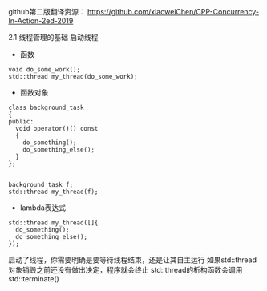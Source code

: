 github第二版翻译资源：
https://github.com/xiaoweiChen/CPP-Concurrency-In-Action-2ed-2019





2.1 线程管理的基础
启动线程
* 函数
```
void do_some_work();
std::thread my_thread(do_some_work);
```


* 函数对象
```
class background_task
{
public:
  void operator()() const
  {
    do_something();
    do_something_else();
  }
};


background_task f;
std::thread my_thread(f);
```


* lambda表达式
```
std::thread my_thread([]{
  do_something();
  do_something_else();
});
```


启动了线程，你需要明确是要等待线程结束，还是让其自主运行
如果std::thread对象销毁之前还没有做出决定，程序就会终止
std::thread的析构函数会调用std::terminate()